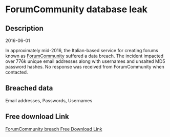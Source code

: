 # ForumCommunity database leak

## Description

2016-06-01

In approximately mid-2016, the Italian-based service for creating forums known as <a href="https://www.forumcommunity.net/" target="_blank" rel="noopener">ForumCommunity</a> suffered a data breach. The incident impacted over 776k unique email addresses along with usernames and unsalted MD5 password hashes. No response was received from ForumCommunity when contacted.

## Breached data

Email addresses, Passwords, Usernames

## Free download Link

[ForumCommunity breach Free Download Link](https://tinyurl.com/2b2k277t)